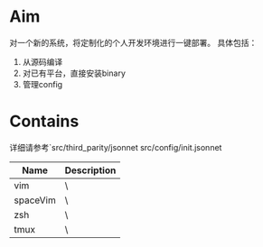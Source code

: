 # Aim
对一个新的系统，将定制化的个人开发环境进行一键部署。
具体包括：
1. 从源码编译
2. 对已有平台，直接安装binary
3. 管理config

# Contains
详细请参考`src/third_parity/jsonnet src/config/init.jsonnet

|  Name |  Description |
|---|---|
| vim |  \ |
| spaceVim | \  |
| zsh |  \ |
| tmux | \  |


